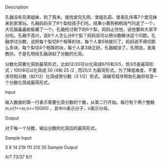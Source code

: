 Description

孔融没有兄弟姐妹，到了周末，就找堂兄孔明、堂姐孔茹、堂弟孔伟等7个堂兄妹来到家里玩。孔融妈妈买了8个梨给孩子们吃，结果小黄狗桐桐淘气叼走了一个，大花猫鑫鑫偷偷藏了一个。孔融抢过剩下的6个梨，妈妈止住他，说他要和大家平分吃。孔融不高兴，说8个人怎么分6个梨？妈妈说可以用分数解决这个问题。孔融学过分数，说把每个梨切8个相等的块，每个人拿6块就行了。妈妈说不用切那么多块，每个梨切4个相等的块，每个人拿3块正好。孔融糊涂了。孔明说，我来教你。于是孔明给孔融讲起了分数的化简。

分数化简要化简到最简形式，比如12/20可以化简成6/10和3/5，但3/5是最简形式；100/8可以化简成 50 /4和 25 /2 , 而25/2 为最简形式。为了降低难度，不要求将假分数（如7/2）化简成带分数（3 1/2）形式。请编写程序帮助孔融将任意一个分数化简成最简形式。

Input

输入数据的第一行表示需要化简分数的个数，从第二行开始，每行有个两个整数m,n(1<=m,n<=10000) ，其中m表示分子，n表示分母。

Output

对于每一个分数，输出分数的化简后的最简形式。

Sample Input

3
8 14
219 111
210 35
Sample Output

4/7
73/37
6/1

